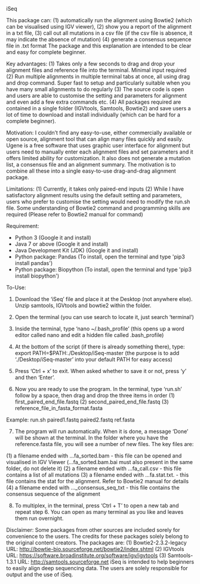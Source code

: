 iSeq

This package can:
(1) automatically run the alignment using Bowtie2 (which can be visualised using IGV viewer),
(2) show you a report of the alignment in a txt file,
(3) call out all mutations in a csv file (if the csv file is absence, it may indicate the absence of mutation)
(4) generate a consensus sequence file in .txt format
The package and this explanation are intended to be clear and easy for complete beginner.

Key advantages:
(1) Takes only a few seconds to drag and drop your alignment files and reference file into the terminal. Minimal input required
(2) Run multiple alignments in multiple terminal tabs at once, all using drag and drop command. Super fast to setup and particularly suitable when you have many small alignments to do regularly
(3) The source code is open and users are able to customise the setting and parameters for alignment and even add a few extra commands etc.
(4) All packages required are contained in a single folder (IGVtools, Samtools, Bowtie2) and save users a lot of time to download and install individually (which can be hard for a complete beginner).

Motivation:
I couldn’t find any easy-to-use, either commercially available or open source, alignment tool that can align many files quickly and easily. Ugene is a free software that uses graphic user interface for alignment but users need to manually enter each alignment files and set parameters and it offers limited ability for customization. It also does not generate a mutation list, a consensus file and an alignment summary. The motivation is to combine all these into a single easy-to-use drag-and-drag alignment package.

Limitations:
(1) Currently, it takes only paired-end inputs
(2) While I have satisfactory alignment results using the default setting and parameters, users who prefer to customise the setting would need to modify the run.sh file. Some understanding of Bowtie2 command and programming skills are required (Please refer to Bowtie2 manual for command)


Requirement:
- Python 3 (Google it and install)
- Java 7 or above (Google it and install)
- Java Development Kit (JDK) (Google it and install)
- Python package: Pandas (To install, open the terminal and type 'pip3 install pandas')
- Python package: Biopython (To install, open the terminal and type 'pip3 install biopython')

To-Use:
1. Download the ‘iSeq’ file and place it at the Desktop (not anywhere else). Unzip samtools, IGVtools and bowtie2 within the folder.
2. Open the terminal (you can use search to locate it, just search ‘terminal’)
3. Inside the terminal, type ‘nano ~/.bash_profile’ (this opens up a word editor called nano and edit a hidden file called .bash_profile)
4. At the bottom of the script (if there is already something there), type: export PATH=$PATH:./Desktop/iSeq-master (the purpose is to add ‘./Desktop/iSeq-master’ into your default PATH for easy access)
5. Press ‘Ctrl + x’ to exit. When asked whether to save it or not, press ‘y’ and then ‘Enter’.

6. Now you are ready to use the program. In the terminal, type ‘run.sh’ follow by a space, then drag and drop the three items in order (1) first_paired_end_file.fastq
 (2) second_paired_end_file.fastq (3) reference_file_in_fasta_format.fasta

Example: 
run.sh paired1.fastq paired2.fastq ref.fasta

7. The program will run automatically. When it is done, a message ‘Done’ will be shown at the terminal. In the folder where you have the reference.fasta file, you will see a number of new files. The key files are:

(1) a filename ended with …fa_sorted.bam       - this file can be opened and visualised in IGV Viewer (…fa_sorted.bam.bai must also present in the same folder, do not delete it)
(2) a filename ended with …fa_call.csv         - this file contains a list of all mutations
(3) a filename ended with …fa.stat.txt.        - this file contains the stat for the alignment. Refer to Bowtie2 manual for details
(4) a filename ended with …_consensus_seq_txt  - this file contains the consensus sequence of the alignment

8. To multiplex, in the terminal, press ‘Ctrl + T’ to open a new tab and repeat step 6. You can open as many terminal as you like and leaves them run overnight. 



Disclaimer:
Some packages from other sources are included sorely for convenience to the users. The credits for these packages solely belong to the original content creators. The packages are:
(1) Bowtie2-2.3.2-legacy URL: http://bowtie-bio.sourceforge.net/bowtie2/index.shtml
(2) IGVtools URL: https://software.broadinstitute.org/software/igv/igvtools
(3) Samtools-1.3.1 URL: http://samtools.sourceforge.net
iSeq is intended to help beginners to easily align deep sequencing data. The users are solely responsible for output and the use of iSeq. 
